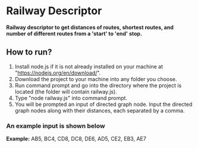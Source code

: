 # Railway Descriptor

**Railway descriptor to get distances of routes, shortest routes, and number of different routes from a 'start' to 'end' stop.**

## How to run?

1. Install node.js if it is not already installed on your machine at "https://nodejs.org/en/download/".
2. Download the project to your machine into any folder you choose.
3. Run command prompt and go into the directory where the project is located (the folder will contain railway.js).
4. Type "node railway.js" into command prompt.
5. You will be prompted an input of directed graph node. Input the directed graph nodes along with their distances, each separated by a comma.

### An example input is shown below

**Example:** AB5, BC4, CD8, DC8, DE6, AD5, CE2, EB3, AE7
